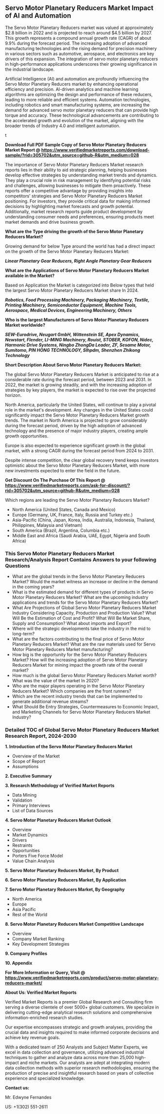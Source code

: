 <h2>Servo Motor Planetary Reducers Market Impact of AI and Automation</h2><p>The Servo Motor Planetary Reducers market was valued at approximately $2.8 billion in 2022 and is projected to reach around $4.5 billion by 2027. This growth represents a compound annual growth rate (CAGR) of about 9.9% during the forecast period. The increasing adoption of advanced manufacturing technologies and the rising demand for precision machinery in various sectors such as automotive, aerospace, and electronics are key drivers of this expansion. The integration of servo motor planetary reducers in high-performance applications underscores their growing significance in the industrial landscape.</p><p>Artificial Intelligence (AI) and automation are profoundly influencing the Servo Motor Planetary Reducers market by enhancing operational efficiency and precision. AI-driven analytics and machine learning algorithms are optimizing the design and performance of these reducers, leading to more reliable and efficient systems. Automation technologies, including robotics and smart manufacturing systems, are increasing the demand for advanced servo motor planetary reducers that can provide high torque and accuracy. These technological advancements are contributing to the accelerated growth and evolution of the market, aligning with the broader trends of Industry 4.0 and intelligent automation.</p>t</p><p id="" class=""><strong>Download Full PDF Sample Copy of Servo Motor Planetary Reducers Market Report @ <a href="https://www.verifiedmarketreports.com/download-sample/?rid=305702&utm_source=github-R&utm_medium=028" target="_blank">https://www.verifiedmarketreports.com/download-sample/?rid=305702&utm_source=github-R&utm_medium=028</a></strong></p><p>The importance of&nbsp;Servo Motor Planetary Reducers Market research reports lies in their ability to aid strategic planning, helping businesses develop effective strategies by understanding market trends and dynamics. They play a crucial role in risk management by identifying potential risks and challenges, allowing businesses to mitigate them proactively. These reports offer a competitive advantage by providing insights into competitors' strategies and Servo Motor Planetary Reducers Market positioning. For investors, they provide critical data for making informed decisions by highlighting market forecasts and growth potential. Additionally, market research reports guide product development by understanding consumer needs and preferences, ensuring products meet market demands and drive business growth.</p><p><strong>What are the&nbsp;Type driving the growth of the Servo Motor Planetary Reducers Market?</strong></p><p id="" class="">Growing demand for below Type around the world has had a direct impact on the growth of the Servo Motor Planetary Reducers Market:</p><em><strong>Linear Planetary Gear Reducers, Right Angle Planetary Gear Reducers</strong></em></p><strong>What are the&nbsp;Applications&nbsp;of Servo Motor Planetary Reducers Market available in the Market?</strong></p><p id="" class="">Based on Application the Market is categorized into Below types that held the largest Servo Motor Planetary Reducers Market share In 2024.</p><em><strong>Robotics, Food Processing Machinery, Packaging Machinery, Textile, Printing Machinery, Semiconductor Equipment, Machine Tools, Aerospace, Medical Devices, Engineering Machinery, Others</strong></em></p><strong>Who is the largest Manufacturers of Servo Motor Planetary Reducers Market worldwide?</strong></p><p><em><strong>SEW-Eurodrive, Neugart GmbH, Wittenstein SE, Apex Dynamics, Newstart, Flender, LI-MING Machinery, Rouist, STOBER, KOFON, Nidec, Harmonic Drive Systems, Ningbo ZhongDa Leader, ZF, Sesame Motor, Sumitomo, PIN HONG TECHNOLOGY, Slhpdm, Shenzhen Zhikong Technology</strong></em></p><p id="" class=""><strong>Short Description About Servo Motor Planetary Reducers Market:</strong></p><p>The global Servo Motor Planetary Reducers Market is anticipated to rise at a considerable rate during the forecast period, between 2023 and 2031. In 2022, the market is growing steadily, and with the increasing adoption of strategies by key players, the market is expected to rise over the projected horizon.</p><p>North America, particularly the United States, will continue to play a pivotal role in the market's development. Any changes in the United States could significantly impact the Servo Motor Planetary Reducers Market growth trends. The market in North America is projected to grow considerably during the forecast period, driven by the high adoption of advanced technology and the presence of major industry players, creating ample growth opportunities.</p><p>Europe is also expected to experience significant growth in the global market, with a strong CAGR during the forecast period from 2024 to 2031.</p><p>Despite intense competition, the clear global recovery trend keeps investors optimistic about the Servo Motor Planetary Reducers Market, with more new investments expected to enter the field in the future.</p><p id="" class=""><strong>Get Discount On The Purchase Of This Report @ <a href="https://www.verifiedmarketreports.com/ask-for-discount/?rid=305702&utm_source=github-R&utm_medium=028" target="_blank">https://www.verifiedmarketreports.com/ask-for-discount/?rid=305702&utm_source=github-R&utm_medium=028</a></strong></p>Which regions are leading the Servo Motor Planetary Reducers Market?</p><ul><li>North America (United States, Canada and Mexico)</li><li>Europe (Germany, UK, France, Italy, Russia and Turkey etc.)</li><li>Asia-Pacific (China, Japan, Korea, India, Australia, Indonesia, Thailand, Philippines, Malaysia and Vietnam)</li><li>South America (Brazil, Argentina, Columbia etc.)</li><li>Middle East and Africa (Saudi Arabia, UAE, Egypt, Nigeria and South Africa)</li></ul><h3 id="" class="">This Servo Motor Planetary Reducers Market Research/Analysis Report Contains Answers to your following Questions</h3><ul><li>What are the global trends in the Servo Motor Planetary Reducers Market? Would the market witness an increase or decline in the demand in the coming years?</li><li>What is the estimated demand for different types of products in Servo Motor Planetary Reducers Market? What are the upcoming industry applications and trends for the Servo Motor Planetary Reducers Market?</li><li>What Are Projections of Global Servo Motor Planetary Reducers Market Industry Considering Capacity, Production and Production Value? What Will Be the Estimation of Cost and Profit? What Will Be Market Share, Supply and Consumption? What about imports and Export?</li><li>Where will the strategic developments take the industry in the mid to long-term?</li><li>What are the factors contributing to the final price of Servo Motor Planetary Reducers Market? What are the raw materials used for Servo Motor Planetary Reducers Market manufacturing?</li><li>How big is the opportunity for the Servo Motor Planetary Reducers Market? How will the increasing adoption of Servo Motor Planetary Reducers Market for mining impact the growth rate of the overall market?</li><li>How much is the global Servo Motor Planetary Reducers Market worth? What was the value of the market In 2020?</li><li>Who are the major players operating in the Servo Motor Planetary Reducers Market? Which companies are the front runners?</li><li>Which are the recent industry trends that can be implemented to generate additional revenue streams?</li><li>What Should Be Entry Strategies, Countermeasures to Economic Impact, and Marketing Channels for Servo Motor Planetary Reducers Market Industry?</li></ul><h3 id="" class="">Detailed TOC of Global Servo Motor Planetary Reducers Market Research Report, 2024-2030</h3><p id="" class=""><strong>1. Introduction of the Servo Motor Planetary Reducers Market</strong></p><ul><li>Overview of the Market</li><li>Scope of Report</li><li>Assumptions</li></ul><p id="" class=""><strong>2. Executive Summary</strong></p><p id="" class=""><strong>3. Research Methodology of Verified Market Reports</strong></p><ul><li>Data Mining</li><li>Validation</li><li>Primary Interviews</li><li>List of Data Sources</li></ul><p id="" class=""><strong>4. Servo Motor Planetary Reducers Market Outlook</strong></p><ul><li>Overview</li><li>Market Dynamics</li><li>Drivers</li><li>Restraints</li><li>Opportunities</li><li>Porters Five Force Model</li><li>Value Chain Analysis</li></ul><p id="" class=""><strong>5. Servo Motor Planetary Reducers Market, By Product</strong></p><p id="" class=""><strong>6. Servo Motor Planetary Reducers Market, By Application</strong></p><p id="" class=""><strong>7. Servo Motor Planetary Reducers Market, By Geography</strong></p><ul><li>North America</li><li>Europe</li><li>Asia Pacific</li><li>Rest of the World</li></ul><p id="" class=""><strong>8. Servo Motor Planetary Reducers Market Competitive Landscape</strong></p><ul><li>Overview</li><li>Company Market Ranking</li><li>Key Development Strategies</li></ul><p id="" class=""><strong>9. Company Profiles</strong></p><p id="" class=""><strong>10. Appendix</strong></p><p id="" class=""><strong>For More Information or Query, Visit @ <a href="https://www.verifiedmarketreports.com/product/servo-motor-planetary-reducers-market/" target="_blank">https://www.verifiedmarketreports.com/product/servo-motor-planetary-reducers-market/</a></strong></p><p id="" class=""><strong>About Us: Verified Market Reports</strong></p><p id="" class="">Verified Market Reports is a premier Global Research and Consulting firm serving a diverse clientele of over 5000+ global customers. We specialize in delivering cutting-edge analytical research solutions and comprehensive information-enriched research studies.</p><p id="" class="">Our expertise encompasses strategic and growth analyses, providing the crucial data and insights required to make informed corporate decisions and achieve key revenue goals.</p><p id="" class="">With a dedicated team of 250 Analysts and Subject Matter Experts, we excel in data collection and governance, utilizing advanced industrial techniques to gather and analyze data across more than 25,000 high-impact and niche markets. Our analysts are adept at integrating modern data collection methods with superior research methodologies, ensuring the production of precise and insightful research based on years of collective experience and specialized knowledge.</p><p id="" class=""><strong>Contact us:</strong></p><p id="" class="">Mr. Edwyne Fernandes</p><p id="" class="">US: +1(302) 551-2611</p>